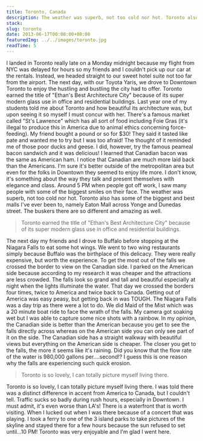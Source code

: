 ```yaml
---
title: Toronto, Canada
description: The weather was superb, not too cold nor hot. Toronto also has some of the biggest and best malls I've ever been to, namely Eaton Mall across Yonge and Dunedas street. The buskers there are so different and amazing as well.
stack:
slug: toronto
date: 2013-06-17T00:00:00+00:00
featuredImg: ../../images/toronto.jpg
readTime: 5
---
```


I landed in Toronto really late on a Monday midnight because my flight from NYC was delayed for hours so my friends and I couldn't pick up our car at the rentals. Instead, we headed straight to our sweet hotel suite not too far from the airport. The next day, with our Toyota Yaris, we drove to Downtown Toronto to enjoy the hustling and bustling the city had to offer. Toronto earned the title of "Ethan's Best Architecture City" because of its super modern glass use in office and residential buildings. Last year one of my students told me about Toronto and how beautiful its architecture was, but upon seeing it so myself I must concur with her. There's a famous market called "St's Lawrence" which has all sort of food including Foie Gras (it's illegal to produce this in America due to animal ethics concerning force-feeding). My friend bought a pound or so for $30! They said it tasted like pate and wanted me to try but I was too afraid! The thought of it reminded me of those poor ducks and geese. I did, however, try the famous peameal bacon sandwich and it was delicious! I learned that Canadian bacon was the same as American ham. I notice that Canadian are much more laid back than the Americans. I'm sure it's better outside of the metropolitan area but even for the folks in Downtown they seemed to enjoy life more. I don't know, it's something about the way they talk and present themselves with elegance and class. Around 5 PM when people got off work, I saw many people with some of the biggest smiles on their face. The weather was superb, not too cold nor hot. Toronto also has some of the biggest and best malls I've ever been to, namely Eaton Mall across Yonge and Dunedas street. The buskers there are so different and amazing as well.

> Toronto earned the title of "Ethan's Best Architecture City" because of its super modern glass use in office and residential buildings.

The next day my friends and I drove to Buffalo before stopping at the Niagara Falls to eat some hot wings. We went to two wing restaurants simply because Buffalo was the birthplace of this delicacy. They were really expensive, but worth the experience. To get the most out of the falls we crossed the border to view on the Canadian side. I parked on the American side because according to my research it was cheaper and the attractions are less crowded. The falls look so grand and tall and beautiful especially at night when the lights illuminate the water. That day we crossed the borders four times, twice to America and twice back to Canada. Getting out of America was easy peasy, but getting back in was TOUGH. The Niagara Falls was a day trip as there were a lot to do. We did Maid of the Mist which was a 20 minute boat ride to face the wrath of the falls. My camera got soaking wet but I was able to capture some nice shots with a rainbow. In my opinion, the Canadian side is better than the American because you get to see the falls directly across whereas on the American side you can only see part of it on the side. The Canadian side has a straight walkway with beautiful views but everything on the American side is cheaper. The closer you get to the falls, the more it seems like it's raining. Did you know that the flow rate of the water is 980,000 gallons per....second!? I guess this is one reason why the falls are experiencing such quick erosion.

> Toronto is so lovely, I can totally picture myself living there.

Toronto is so lovely, I can totally picture myself living there. I was told there was a distinct difference in accent from America to Canada, but I couldn't tell. Traffic sucks so badly during rush hours, especially in Downtown. I must admit, it's even worse than LA's! There is a waterfront that is worth visiting. When I lucked out when I was there because of a concert that was playing. I took a ferry to one of the 3 island parks to take pictures of the skyline and stayed there for a few hours because the sun refused to set until...10 PM! Toronto was very enjoyable and I'm glad I went here.
